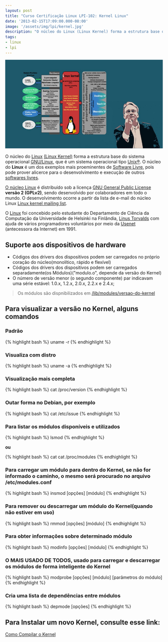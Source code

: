 ```yaml
---
layout: post
title: "Curso Certificação Linux LPI-102: Kernel Linux"
date: '2013-02-15T17:09:00.000-08:00'
image: '/assets/img/lpi/kernel.jpg'
description: "O núcleo do Linux (Linux Kernel) forma a estrutura base do sistema operacional GNU/Linux, que é um sistema operacional tipo unix."
tags:
- linux
- lpi
---
```

![Kernel Linux](/assets/img/lpi/kernel.jpg "Kernel Linux")

O núcleo do [Linux](https://www.kernel.org/) [(Linux Kernel)](https://www.kernel.org/) forma a estrutura base do sistema operacional [GNU/Linux](http://terminalroot.com.br/2016/05/porque-eu-nao-uso-linux.html), que é um sistema operacional tipo [Unix®](http://www.unix.org/). O núcleo do __Linux__ é um dos exemplos mais proeminentes de [Software Livre](https://www.fsf.org/pt-br), pois pode prover alicerce para o desenvolvimento e execução de outros [softwares livres](http://terminalroot.com.br/tags/#software-livre).

[O núcleo Linux](https://www.kernel.org/) é distribuído sob a licença [GNU General Public License](https://www.gnu.org/licenses/gpl-3.0.en.html) __versão 2 (GPLv2)__, sendo desenvolvido por colaboradores em todo o mundo. O desenvolvimento ocorre a partir da lista de e-mail do núcleo Linux [Linux kernel mailing list](https://lkml.org/).

O [Linux](https://pt.wikipedia.org/wiki/Linux) foi concebido pelo estudante do Departamento de Ciência da Computação da Universidade de Helsinki na Finlândia, [Linus Torvalds](https://github.com/torvalds) com ajuda de vários programadores voluntários por meio da [Usenet](https://pt.wikipedia.org/wiki/Usenet) (antecessora da Internet) em 1991.


## Suporte aos dispositivos de hardware

* Códigos dos drivers dos dispositivos podem ser carregados no próprio coração do núcleo(monolítico, rápido e flexível)
* Códigos dos drivers dos dispositivos podem ser carregados separadamente(os Módulos)("modulo.o", depende da versão do Kernel)
* O número de versão menor (o segundo componente) par indicavam uma série estável: 1.0.x, 1.2.x, 2.0.x, 2.2.x e 2.4.x;

> Os módulos são dispnibilizados em [/lib/modules/versao-do-kernel](file:///lib/modules/)

## Para visualizar a versão no Kernel, alguns comandos

### Padrão
{% highlight bash %}
uname -r
{% endhighlight %}

### Visualiza com distro
{% highlight bash %}
uname -a
{% endhighlight %}

### Visualização mais completa
{% highlight bash %}
cat /proc/version
{% endhighlight %}

### Outar forma no Debian, por exemplo
{% highlight bash %}
cat /etc/issue
{% endhighlight %}

### Para listar os módulos disponíveis e utilizados
{% highlight bash %}
lsmod
{% endhighlight %}

__ou__

{% highlight bash %}
cat cat /proc/modules
{% endhighlight %}

### Para carregar um módulo para dentro do Kernel, se não for informado o caminho, o mesmo será procurado no arquivo /etc/modules.conf
{% highlight bash %}
insmod [opções] [módulo]
{% endhighlight %}

### Para remover ou descarregar um módulo do Kernel(quando não estiver em uso)
{% highlight bash %}
rmmod [opções] [módulo]
{% endhighlight %}

### Para obter informações sobre determinado módulo
{% highlight bash %}
modinfo [opções] [módulo]
{% endhighlight %}

### O MAIS USADO DE TODOS, usado para carregar e descarregar os módulos de forma inteligente do Kernel
{% highlight bash %}
modprobe [opções] [módulo] [parâmetros do módulo]
{% endhighlight %}

### Cria uma lista de dependências entre módulos
{% highlight bash %}
depmode [opções]
{% endhighlight %}


## Para Instalar um novo Kernel, consulte esse link:
[Como Compilar o Kernel](http://terminalroot.com.br/2012/01/como-compilar-o-kernel-304.html)


<script async src="https://pagead2.googlesyndication.com/pagead/js/adsbygoogle.js"></script>

<!-- Informat -->
<ins class="adsbygoogle"
 style="display:block"
 data-ad-client="ca-pub-2838251107855362"
 data-ad-slot="2327980059"
 data-ad-format="auto"
 data-full-width-responsive="true"></ins>

<script>
(adsbygoogle = window.adsbygoogle || []).push({});
</script>



